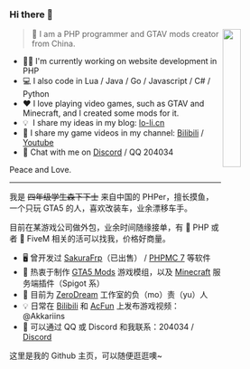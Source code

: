 ### Hi there 👋

<img src="https://user-images.githubusercontent.com/34357771/147701096-0db0d6a2-8f91-473b-8d0e-630dcd6228c9.jpg" style="width: 25%;" align="right">

> 👦 I am a PHP programmer and GTAV mods creator from China.

- 👨‍💻 I'm currently working on website development in PHP
- 💻 I also code in Lua / Java / Go / Javascript / C# / Python
- ❤ I love playing video games, such as GTAV and Minecraft, and I created some mods for it.
- 💡 &nbsp;I share my ideas in my blog: [lo-li.cn](https://lo-li.cn/)
- 🚗 I share my game videos in my channel: [Bilibili](https://space.bilibili.com/21165317) / [Youtube](https://www.youtube.com/channel/UCFqyopMI5gQUqLP1pl2bqXg/)
- 💬 Chat with me on [Discord](https://discord.gg/3KKtpQT) / QQ 204034

Peace and Love.

----

我是 <s>四年级学生森下下士</s> 来自中国的 PHPer，擅长摸鱼，一个只玩 GTA5 的人，喜欢改装车，业余漂移车手。

目前在某游戏公司做外包，业余时间随缘接单，有 🐘 PHP 或者 🐌 FiveM 相关的活可以找我，价格好商量。

- 🖥️ 曾开发过 [SakuraFrp](https://www.natfrp.com/)（已出售） / [PHPMC 7](https://github.com/ZeroDream-CN/PHPMC7) 等软件
- 🚗 热衷于制作 [GTA5 Mods](https://zh.gta5-mods.com/users/Prismaillya) 游戏模组，以及 [Minecraft](https://www.spigotmc.org/resources/authors/kasuganosora.507291/) 服务端插件（Spigot 系）
- 🤔 目前为 [ZeroDream](https://www.zerodream.net/) 工作室的负（mo）责（yu）人
- 💡 日常在 [Bilibili](https://space.bilibili.com/21165317) 和 [AcFun](https://www.acfun.cn/u/56463322) 上发布游戏视频：@Akkariins
- 💬 可以通过 QQ 或 Discord 和我联系：204034 / [Discord](https://discord.gg/3KKtpQT)

这里是我的 Github 主页，可以随便逛逛噢~
